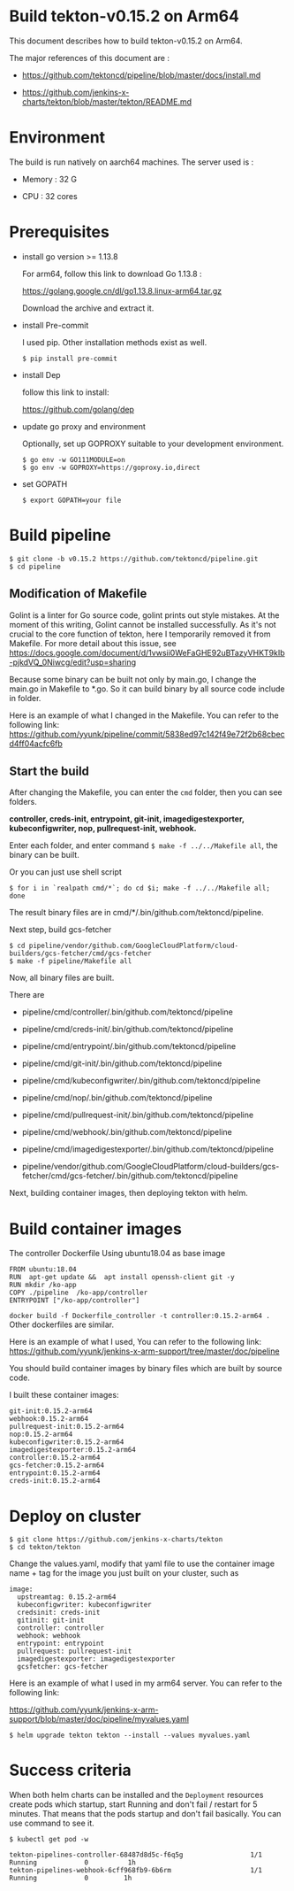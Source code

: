 # Build tekton-v0.15.2 on Arm64
This document describes how to build tekton-v0.15.2 on Arm64.

The major references of this document are :

* https://github.com/tektoncd/pipeline/blob/master/docs/install.md

* https://github.com/jenkins-x-charts/tekton/blob/master/tekton/README.md

# Environment
The build is run natively on aarch64 machines. The server used is :

- Memory : 32 G

- CPU : 32 cores

# Prerequisites
* install go version >= 1.13.8

  For arm64, follow this link to download Go 1.13.8 :

  https://golang.google.cn/dl/go1.13.8.linux-arm64.tar.gz

  Download the archive and extract it.

* install Pre-commit

  I used pip. Other installation methods exist as well.

  `$ pip install pre-commit`

* install Dep

  follow this link to install:

  https://github.com/golang/dep

* update go proxy and environment

  Optionally, set up GOPROXY suitable to your development environment.

  ```shell
  $ go env -w GO111MODULE=on
  $ go env -w GOPROXY=https://goproxy.io,direct
  ```

* set GOPATH

  `$ export GOPATH=your file`
# Build pipeline
```shell
$ git clone -b v0.15.2 https://github.com/tektoncd/pipeline.git
$ cd pipeline
```
## Modification of Makefile

Golint is a linter for Go source code, golint prints out style mistakes. At the moment of this writing, Golint cannot be installed successfully. As it's not crucial to the core function of tekton, here I temporarily removed it from Makefile. For more detail about this issue, see  https://docs.google.com/document/d/1vwsii0WeFaGHE92uBTazyVHKT9kIb-pjkdVQ_0Niwcg/edit?usp=sharing

Because some binary can be built not only by main.go, I change the main.go in Makefile to *.go. So it can build binary by all source code include in folder.

Here is an example of what I changed in the Makefile. You can refer to the following link: https://github.com/yyunk/pipeline/commit/5838ed97c142f49e72f2b68cbecd4ff04acfc6fb

## Start the build

After changing the Makefile, you can enter the `cmd` folder, then you can see folders.

__controller, creds-init, entrypoint, git-init, imagedigestexporter, kubeconfigwriter, nop, pullrequest-init, webhook.__

Enter each folder, and enter command `$ make -f ../../Makefile all`, the binary can be built.

Or you can just use shell script 

```$ for i in `realpath cmd/*`; do cd $i; make -f ../../Makefile all; done```

The result binary files are in cmd/*/.bin/github.com/tektoncd/pipeline.

Next step, build gcs-fetcher

```shell
$ cd pipeline/vendor/github.com/GoogleCloudPlatform/cloud-builders/gcs-fetcher/cmd/gcs-fetcher
$ make -f pipeline/Makefile all
```

Now, all binary files are built.

There are 

* pipeline/cmd/controller/.bin/github.com/tektoncd/pipeline

* pipeline/cmd/creds-init/.bin/github.com/tektoncd/pipeline

* pipeline/cmd/entrypoint/.bin/github.com/tektoncd/pipeline

* pipeline/cmd/git-init/.bin/github.com/tektoncd/pipeline

* pipeline/cmd/kubeconfigwriter/.bin/github.com/tektoncd/pipeline

* pipeline/cmd/nop/.bin/github.com/tektoncd/pipeline

* pipeline/cmd/pullrequest-init/.bin/github.com/tektoncd/pipeline

* pipeline/cmd/webhook/.bin/github.com/tektoncd/pipeline

* pipeline/cmd/imagedigestexporter/.bin/github.com/tektoncd/pipeline

* pipeline/vendor/github.com/GoogleCloudPlatform/cloud-builders/gcs-fetcher/cmd/gcs-fetcher/.bin/github.com/tektoncd/pipeline

Next, building container images, then deploying tekton with helm.

# Build container images 
The controller Dockerfile
Using ubuntu18.04 as base image

```
FROM ubuntu:18.04
RUN  apt-get update &&  apt install openssh-client git -y
RUN mkdir /ko-app
COPY ./pipeline  /ko-app/controller
ENTRYPOINT ["/ko-app/controller"]
```
```docker build -f Dockerfile_controller -t controller:0.15.2-arm64 .```
Other dockerfiles are similar.

Here is an example of what I used, You can refer to the following link: https://github.com/yyunk/jenkins-x-arm-support/tree/master/doc/pipeline

You should build container images by binary files which are built by source code.

I built these container images:

```
git-init:0.15.2-arm64         
webhook:0.15.2-arm64         
pullrequest-init:0.15.2-arm64         
nop:0.15.2-arm64         
kubeconfigwriter:0.15.2-arm64                 
imagedigestexporter:0.15.2-arm64         
controller:0.15.2-arm64         
gcs-fetcher:0.15.2-arm64         
entrypoint:0.15.2-arm64         
creds-init:0.15.2-arm64    
```


# Deploy on cluster

```
$ git clone https://github.com/jenkins-x-charts/tekton 
$ cd tekton/tekton
```

Change the values.yaml, modify that yaml file to use the container image name + tag  for the image you just built on your cluster, such as

```
image:
  upstreamtag: 0.15.2-arm64
  kubeconfigwriter: kubeconfigwriter
  credsinit: creds-init
  gitinit: git-init
  controller: controller
  webhook: webhook
  entrypoint: entrypoint
  pullrequest: pullrequest-init
  imagedigestexporter: imagedigestexporter
  gcsfetcher: gcs-fetcher
```
Here is an example of what I used in my arm64 server. You can refer to the following link: 

https://github.com/yyunk/jenkins-x-arm-support/blob/master/doc/pipeline/myvalues.yaml

`$ helm upgrade tekton tekton --install --values myvalues.yaml`

# Success criteria
When both helm charts can be installed and the `Deployment` resources create pods which startup, start Running and don't fail / restart for 5 minutes. That means that the pods startup and don't fail basically.
You can use command to see it.

`$ kubectl get pod -w` 

```
tekton-pipelines-controller-68487d8d5c-f6q5g                 1/1     Running            0          1h
tekton-pipelines-webhook-6cff968fb9-6b6rm                    1/1     Running            0         1h

```

